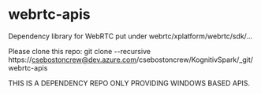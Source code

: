 # webrtc-apis
Dependency library for WebRTC put under webrtc/xplatform/webrtc/sdk/...

Please clone this repo:
git clone --recursive https://csebostoncrew@dev.azure.com/csebostoncrew/KognitivSpark/_git/webrtc-apis

THIS IS A DEPENDENCY REPO ONLY PROVIDING WINDOWS BASED APIS.
